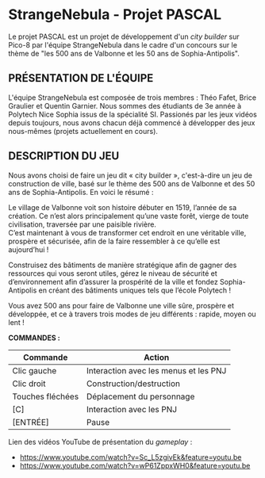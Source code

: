 StrangeNebula - Projet PASCAL
===

Le projet PASCAL est un projet de développement d'un _city builder_ sur Pico-8 par l'équipe StrangeNebula dans le cadre d'un concours sur le thème de "les 500 ans de Valbonne et les 50 ans de Sophia-Antipolis".  


PRÉSENTATION DE L'ÉQUIPE
---

L'équipe StrangeNebula est composée de trois membres : Théo Fafet, Brice Graulier et Quentin Garnier. Nous sommes des étudiants de 3e année à Polytech Nice Sophia issus de la spécialité SI. Passionés par les jeux vidéos depuis toujours, nous avons chacun déjà commencé à développer des jeux nous-mêmes (projets actuellement en cours).


DESCRIPTION DU JEU
---

Nous avons choisi de faire un jeu dit « city builder », c'est-à-dire un jeu de construction de ville, basé sur le thème des 500 ans de Valbonne et des 50 ans de Sophia-Antipolis. En voici le résumé :  


Le village de Valbonne voit son histoire débuter en 1519, l’année de sa création. Ce n’est alors principalement qu’une vaste forêt, vierge de toute civilisation, traversée par une paisible rivière.  
C’est maintenant à vous de transformer cet endroit en une véritable ville, prospère et sécurisée, afin de la faire ressembler à ce qu’elle est aujourd’hui !  

Construisez des bâtiments de manière stratégique afin de gagner des ressources qui vous seront utiles, gérez le niveau de sécurité et d’environnement afin d’assurer la prospérité de la ville et fondez Sophia-Antipolis en créant des bâtiments uniques tels que l’école Polytech !  

Vous avez 500 ans pour faire de Valbonne une ville sûre, prospère et développée, et ce à travers trois modes de jeu différents : rapide, moyen ou lent !  



**COMMANDES :**

Commande         | Action
-----------------|--------------------------------------
Clic gauche      | Interaction avec les menus et les PNJ
Clic droit       | Construction/destruction
Touches fléchées | Déplacement du personnage
[C]              | Interaction avec les PNJ
[ENTRÉE]         | Pause


Lien des vidéos YouTube de présentation du _gameplay_ :  
  - https://www.youtube.com/watch?v=Sc_L5zgivEk&feature=youtu.be
  - https://www.youtube.com/watch?v=wP61ZppxWH0&feature=youtu.be


